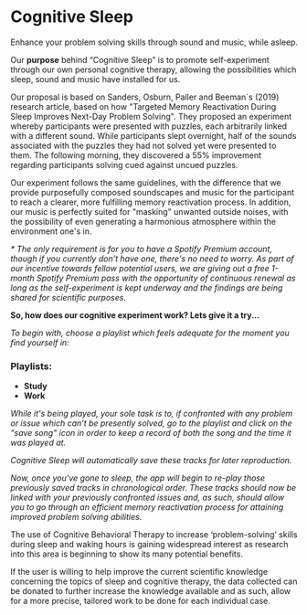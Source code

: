 # Cognitive Sleep


Enhance your problem solving skills through sound and music, while asleep.

Our **purpose** behind “Cognitive Sleep” is to promote self-experiment through our own personal cognitive therapy, allowing the possibilities which sleep, sound and music have installed for us.

Our proposal is based on Sanders, Osburn, Paller and Beeman´s (2019) research article, based on how "Targeted Memory Reactivation During Sleep Improves Next-Day Problem Solving". They proposed an experiment whereby participants were presented with puzzles, each arbitrarily linked with a different sound. While participants slept overnight, half of the sounds associated with the puzzles they had not solved yet were presented to them. The following morning, they discovered a 55% improvement regarding participants solving cued against uncued puzzles.

Our experiment follows the same guidelines, with the difference that we provide purposefully composed soundscapes and music for the participant to reach a clearer, more fulfilling memory reactivation process. In addition, our music is perfectly suited for "masking" unwanted outside noises, with the possibility of even generating a harmonious atmosphere within the environment one's in.

_* The only requirement is for you to have a Spotify Premium account, though if you currently don’t have one, there's no need to worry. As part of our incentive towards fellow potential users, we are giving out a free 1-month Spotify Premium pass with the opportunity of continuous renewal as long as the self-experiment is kept underway and the findings are being shared for scientific purposes._

**So, how does our cognitive experiment work?
Lets give it a try...**

_To begin with, choose a playlist which feels adequate for the moment you find yourself in:_

### Playlists:

- **Study**
- **Work**

_While it's being played, your sole task is to, if confronted with any problem or issue which can’t be presently solved, go to the playlist and click on the "save song" icon in order to keep a record of both the song and the time it was played at._

_Cognitive Sleep will automatically save these tracks for later reproduction._

_Now, once you've gone to sleep, the app will begin to re-play those previously saved tracks in chronological order. 
These tracks should now be linked with your previously confronted issues and, as such, should allow you to go through an efficient memory reactivation process for attaining improved problem solving abilities._


The use of Cognitive Behavioral Therapy to increase ‘problem-solving’ skills during sleep and waking hours is gaining widespread interest as research into this area is beginning to show its many potential benefits. 

If the user is willing to help improve the current scientific knowledge concerning the topics of sleep and cognitive therapy, the data collected can be donated to further increase the knowledge available and as such, allow for a more precise, tailored work to be done for each individual case.  
